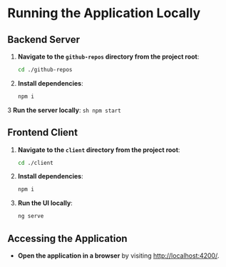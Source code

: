 # Running the Application Locally

## Backend Server

1. **Navigate to the `github-repos` directory from the project root**:
    ```sh
    cd ./github-repos
    ```

2. **Install dependencies**:
    ```sh
    npm i
    ```
    
3 **Run the server locally**:
    ```sh
    npm start
    ```

## Frontend Client

1. **Navigate to the `client` directory from the project root**:
    ```sh
    cd ./client
    ```

2. **Install dependencies**:
    ```sh
    npm i
    ```

3. **Run the UI locally**:
    ```sh
    ng serve
    ```

## Accessing the Application

- **Open the application in a browser** by visiting [http://localhost:4200/](http://localhost:4200/).
